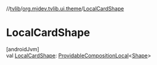 //[tvlib](../../index.md)/[org.mjdev.tvlib.ui.theme](index.md)/[LocalCardShape](-local-card-shape.md)

# LocalCardShape

[androidJvm]\
val [LocalCardShape](-local-card-shape.md): [ProvidableCompositionLocal](https://developer.android.com/reference/kotlin/androidx/compose/runtime/ProvidableCompositionLocal.html)&lt;[Shape](https://developer.android.com/reference/kotlin/androidx/compose/ui/graphics/Shape.html)&gt;
